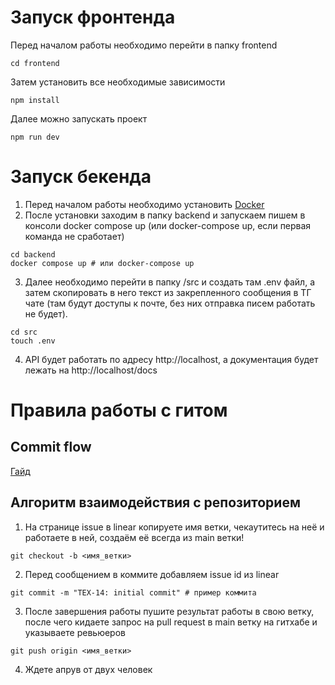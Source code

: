 # Запуск фронтенда
Перед началом работы необходимо перейти в папку frontend
```
cd frontend
```
Затем установить все необходимые зависимости
```
npm install
```
Далее можно запускать проект
```
npm run dev
```
# Запуск бекенда
1. Перед началом работы необходимо установить [Docker]("https://www.docker.com/products/docker-desktop/")
2. После установки заходим в папку backend и запускаем пишем в консоли docker compose up (или docker-compose up, если первая команда не сработает)
```
cd backend
docker compose up # или docker-compose up
```
3. Далее необходимо перейти в папку /src и создать там .env файл, а затем скопировать в него текст из закрепленного сообщения в ТГ чате (там будут доступы к почте, без них отправка писем работать не будет).
```
cd src
touch .env
```
4. API будет работать по адресу http://localhost, а документация будет лежать на http://localhost/docs

# Правила работы с гитом
## Commit flow
[Гайд](https://sphenoid-editorial-afa.notion.site/Git-Flow-bce1e8a417114a11aee0a8d11feb0ddf)
## Алгоритм взаимодействия с репозиторием
1. На странице issue в linear копируете имя ветки, чекаутитесь на неё и работаете в ней, создаём её всегда из main ветки!
```
git checkout -b <имя_ветки>
```
2. Перед сообщением в коммите добавляем issue id из linear
```
git commit -m "TEX-14: initial commit" # пример коммита
```
3. После завершения работы пушите результат работы в свою ветку, после чего кидаете запрос на pull request в main ветку на гитхабе и указываете ревьюеров 
```
git push origin <имя_ветки>
```
4. Ждете апрув от двух человек
